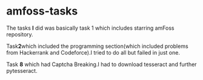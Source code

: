 # amfoss-tasks

The tasks **I** did was basically task 1 which includes starring amFoss repository.


Task**2**which included the programming section(which included problems from Hackerrank and Codeforce).I tried to  do all but failed in just one.


Task **8** which  had Captcha Breaking.I had to download tesseract and further pytesseract.
